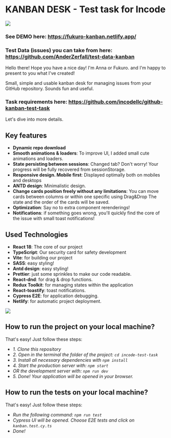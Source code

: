 # KANBAN DESK - Test task for Incode

![](https://imgur.com/54GWa8Q.gif)

### See DEMO here: https://fukuro-kanban.netlify.app/
### Test Data (issues) you can take from here: https://github.com/AnderZerfall/test-data-kanban

Hello there! Hope you have a nice day!
I'm Anna or Fukuro. and I'm happy to present to you what I've created!

Small, simple and usable kanban desk for managing issues from your GitHub repository. Sounds fun and useful.
### Task requirements here: https://github.com/incodellc/github-kanban-test-task

Let's dive into more details.

 ## Key features

- **Dynamic repo download**
- **Smooth animations & loaders**: To improve UI, I added small cute animations and loaders.
- **State persisting between sessions**: Changed tab? Don't worry! Your progress will be fully recovered from sessionStorage.
- **Responsive design. Mobile first**: Displayed optimally both on mobiles and desktops
- **ANTD design**: Minimalistic design.
- **Change cards position freely without any limitations**: You can move cards between columns or within one specific using Drag&Drop The state and the order of the cards will be saved.
- **Optimization**: Say no to extra component rerenderings!
- **Notifications**: if something goes wrong, you'll quickly find the core of the issue with small toast notifications!

## Used Technologies
- **React 18**: The core of our project
- **TypeScript**: Our security card for safety development
- **Vite**: for building our project
- **SASS**: easy styling!
- **Antd design**: easy styling!
- **Prettier**: just some sprinkles to make our code readable.
- **React-dnd**: for drag & drop functions.
- **Redux Toolkit**: for managing states within the application
- **React-toastify**: toast notifications.
- **Cypress E2E**: for application debugging.
- **Netlify**: for automatic project deployment.

![](https://imgur.com/VPkJIYP.png)

## How to run the project on your local machine?

That's easy! Just follow these steps:

- *1. Clone this repository*
- *2. Open in the terminal the folder of the project: `cd incode-test-task`*
- *3. Install all necessary dependencies with `npm install`*
- *4. Start the production server with: `npm start`*
- *OR the development server with: `npm run dev`*
- *5. Done! Your application will be opened in your browser.*

## How to run the tests on your local machine?

That's easy! Just follow these steps:

- *Run the following command: `npm run test`*
- *Cypress UI will be opened. Choose E2E tests and click on `kanban.test.cy.ts`*
- *Done!*
